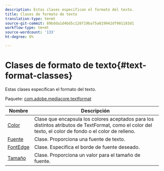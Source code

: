 ```yaml
---
description: Estas clases especifican el formato del texto.
title: Clases de formato de texto
translation-type: tm+mt
source-git-commit: 89bdda1d4bd5c126f19ba75a819942df901183d1
workflow-type: tm+mt
source-wordcount: '133'
ht-degree: 0%

---
```



# Clases de formato de texto{#text-format-classes}

Estas clases especifican el formato del texto.

Paquete: [com.adobe.mediacore.textformat](https://help.adobe.com/en_US/primetime/api/psdk/asdoc-dhls_1.4/com/adobe/mediacore/textformat/package-detail.html)

| Nombre | Descripción |
|---|---|
| [Color](https://help.adobe.com/en_US/primetime/api/psdk/asdoc-dhls_1.4/com/adobe/mediacore/textformat/Color.html) | Clase que encapsula los colores aceptados para los distintos atributos de TextFormat, como el color del texto, el color de fondo o el color de relleno. |
| [Fuente](https://help.adobe.com/en_US/primetime/api/psdk/asdoc-dhls_1.4/com/adobe/mediacore/textformat/Font.html) | Clase. Proporciona una fuente de texto. |
| [FontEdge](https://help.adobe.com/en_US/primetime/api/psdk/asdoc-dhls_1.4/com/adobe/mediacore/textformat/FontEdge.html) | Clase. Especifica el borde de fuente deseado. |
| [Tamaño](https://help.adobe.com/en_US/primetime/api/psdk/asdoc-dhls_1.4/com/adobe/mediacore/textformat/Size.html) | Clase. Proporciona un valor para el tamaño de fuente. |

